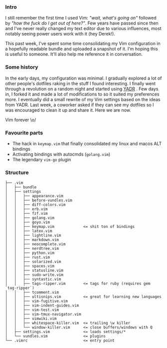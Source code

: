 ### Intro

I still remember the first time I used Vim: _"wait, what's going on"_ followed by _"how the fuck do I get out of here?"_. Few years have passed since then and I've never really changed my text editor due to various influences, most notably seeing power users work with it (hey Derek!).

This past week, I've spent some time consolidating my Vim configuration in a hopefully readable bundle and uploaded a snapshot of it. I'm hoping this is useful to someone. It'll also help me reference it in conversation.

### Some history

In the early days, my configuration was minimal. I gradually explored a lot of other people's dotfiles raking in the stuff I found interesting. I finally went through a revolution on a random night and started using [YADR](https://github.com/skwp/dotfiles/YADR) . Few days in, I forked it and made a lot of modifications to so it suited my preferences more. I eventually did a small rewrite of my Vim settings based on the ideas from YADR. Last week, a coworker asked if they can see my dotfiles so I was encouraged to clean it up and share it. Here we are now.

Vim forever \o/

### Favourite parts

* The hack in `keymap.vim` that finally consolidated my linux and macos ALT bindings
* Activating bindings with autocmds (`golang.vim`)
* The legendary `vim-go` plugin

### Structure

```
├── .vim
│   ├── bundle
│   ├── settings
│   │   ├── appearance.vim
│   │   ├── before-vundles.vim
│   │   ├── diff-colors.vim
│   │   ├── erb.vim
│   │   ├── fzf.vim
│   │   ├── golang.vim
│   │   ├── goyo.vim
│   │   ├── keymap.vim             <= shit ton of bindings
│   │   ├── latex.vim
│   │   ├── lightline.vim
│   │   ├── markdown.vim
│   │   ├── neocomplete.vim
│   │   ├── nerdtree.vim
│   │   ├── python.vim
│   │   ├── rust.vim
│   │   ├── solarized.vim
│   │   ├── spaces.vim
│   │   ├── statusline.vim
│   │   ├── sudo-write.vim
│   │   ├── syntastic.vim
│   │   ├── tags-ripper.vim        <= tags for ruby (requires gem `tag-ripper`)
│   │   ├── tcomment.vim
│   │   ├── ultisnips.vim          <= great for learning new languages
│   │   ├── vim-fugitive.vim
│   │   ├── vim-indent-guides.vim
│   │   ├── vim-test.vim
│   │   ├── vim-tmux-navigator.vim
│   │   ├── vimwiki.vim
│   │   ├── whitespace-killer.vim  <= trailing \w killer
│   │   └── window-killer.vim      <= close buffers/windows with Q
│   ├── settings.vim               <= loads settings/*
│   └── vundles.vim                <= plugins
└── .vimrc                         <= entry point
